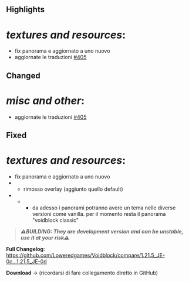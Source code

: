 ## Highlights

# _textures and resources_:

- fix panorama e aggiornato a uno nuovo
- aggiornate le traduzioni [#405](https://github.com/Loweredgames/Voidblock/pull/405)

## Changed

# _misc and other_:

- aggiornate le traduzioni [#405](https://github.com/Loweredgames/Voidblock/pull/405)

## Fixed

# _textures and resources_:

- fix panorama e aggiornato a uno nuovo
- - rimosso overlay (aggiunto quello default)
- - - da adesso i panorami potranno avere un tema nelle diverse versioni come vanilla. per il momento resta il panorama "voidblock classic"

> _**⚠️BUILDING: They are development version and can be unstable, use it at your risk⚠️**_

**Full Changelog**: https://github.com/Loweredgames/Voidblock/compare/1.21.5_JE-0c...1.21.5_JE-0d

**Download** -> (ricordarsi di fare collegamento diretto in GitHub)